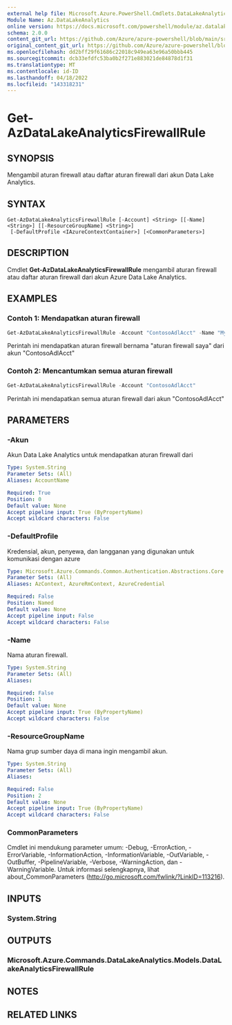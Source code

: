 ```yaml
---
external help file: Microsoft.Azure.PowerShell.Cmdlets.DataLakeAnalytics.dll-Help.xml
Module Name: Az.DataLakeAnalytics
online version: https://docs.microsoft.com/powershell/module/az.datalakeanalytics/get-azdatalakeanalyticsfirewallrule
schema: 2.0.0
content_git_url: https://github.com/Azure/azure-powershell/blob/main/src/DataLakeAnalytics/DataLakeAnalytics/help/Get-AzDataLakeAnalyticsFirewallRule.md
original_content_git_url: https://github.com/Azure/azure-powershell/blob/main/src/DataLakeAnalytics/DataLakeAnalytics/help/Get-AzDataLakeAnalyticsFirewallRule.md
ms.openlocfilehash: dd2bff29f61686c22018c949ea63e96a50bbb445
ms.sourcegitcommit: dcb33efdfc53ba0b2f271e883021de84878d1f31
ms.translationtype: MT
ms.contentlocale: id-ID
ms.lasthandoff: 04/18/2022
ms.locfileid: "143318231"
---
```

# Get-AzDataLakeAnalyticsFirewallRule

## SYNOPSIS
Mengambil aturan firewall atau daftar aturan firewall dari akun Data Lake Analytics.

## SYNTAX

```
Get-AzDataLakeAnalyticsFirewallRule [-Account] <String> [[-Name] <String>] [[-ResourceGroupName] <String>]
 [-DefaultProfile <IAzureContextContainer>] [<CommonParameters>]
```

## DESCRIPTION
Cmdlet **Get-AzDataLakeAnalyticsFirewallRule** mengambil aturan firewall atau daftar aturan firewall dari akun Azure Data Lake Analytics.

## EXAMPLES

### Contoh 1: Mendapatkan aturan firewall
```powershell
Get-AzDataLakeAnalyticsFirewallRule -Account "ContosoAdlAcct" -Name "My firewall rule"
```

Perintah ini mendapatkan aturan firewall bernama "aturan firewall saya" dari akun "ContosoAdlAcct"

### Contoh 2: Mencantumkan semua aturan firewall
```powershell
Get-AzDataLakeAnalyticsFirewallRule -Account "ContosoAdlAcct"
```

Perintah ini mendapatkan semua aturan firewall dari akun "ContosoAdlAcct"

## PARAMETERS

### -Akun
Akun Data Lake Analytics untuk mendapatkan aturan firewall dari

```yaml
Type: System.String
Parameter Sets: (All)
Aliases: AccountName

Required: True
Position: 0
Default value: None
Accept pipeline input: True (ByPropertyName)
Accept wildcard characters: False
```

### -DefaultProfile
Kredensial, akun, penyewa, dan langganan yang digunakan untuk komunikasi dengan azure

```yaml
Type: Microsoft.Azure.Commands.Common.Authentication.Abstractions.Core.IAzureContextContainer
Parameter Sets: (All)
Aliases: AzContext, AzureRmContext, AzureCredential

Required: False
Position: Named
Default value: None
Accept pipeline input: False
Accept wildcard characters: False
```

### -Name
Nama aturan firewall.

```yaml
Type: System.String
Parameter Sets: (All)
Aliases:

Required: False
Position: 1
Default value: None
Accept pipeline input: True (ByPropertyName)
Accept wildcard characters: False
```

### -ResourceGroupName
Nama grup sumber daya di mana ingin mengambil akun.

```yaml
Type: System.String
Parameter Sets: (All)
Aliases:

Required: False
Position: 2
Default value: None
Accept pipeline input: True (ByPropertyName)
Accept wildcard characters: False
```

### CommonParameters
Cmdlet ini mendukung parameter umum: -Debug, -ErrorAction, -ErrorVariable, -InformationAction, -InformationVariable, -OutVariable, -OutBuffer, -PipelineVariable, -Verbose, -WarningAction, dan -WarningVariable. Untuk informasi selengkapnya, lihat about_CommonParameters (http://go.microsoft.com/fwlink/?LinkID=113216).

## INPUTS

### System.String

## OUTPUTS

### Microsoft.Azure.Commands.DataLakeAnalytics.Models.DataLakeAnalyticsFirewallRule

## NOTES

## RELATED LINKS
